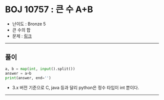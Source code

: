 # BOJ 10757 : 큰 수 A+B
- 난이도 : Bronze 5
- 큰 수의 합
- 문제 : [링크](https://www.acmicpc.net/problem/10757)

---

## 풀이
```python
a, b = map(int, input().split())
answer = a+b
print(answer, end='')

```
- 3.x 버전 기준으로 C, java 등과 달리 python은 정수 타입이 int 뿐이다.

---
